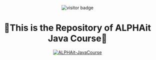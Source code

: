 <!--Readme Card-->
<div align=center>

![visitor badge](https://visitor-badge.glitch.me/badge?page_id=sad0xer.ALPHAit-JavaCourse&left_text=Profile%20Visit%20Count)

  <h1>💠This is the Repository of ALPHAit Java Course💠</h1>
  
  [![ALPHAit-JavaCourse](https://github-readme-stats.vercel.app/api/pin/?username=sad0xer&repo=ALPHAit-JavaCourse&theme=transparent&hide_border=true)](https://github.com/sad0xer/ALPHAit-JavaCourse)
  
</div>

